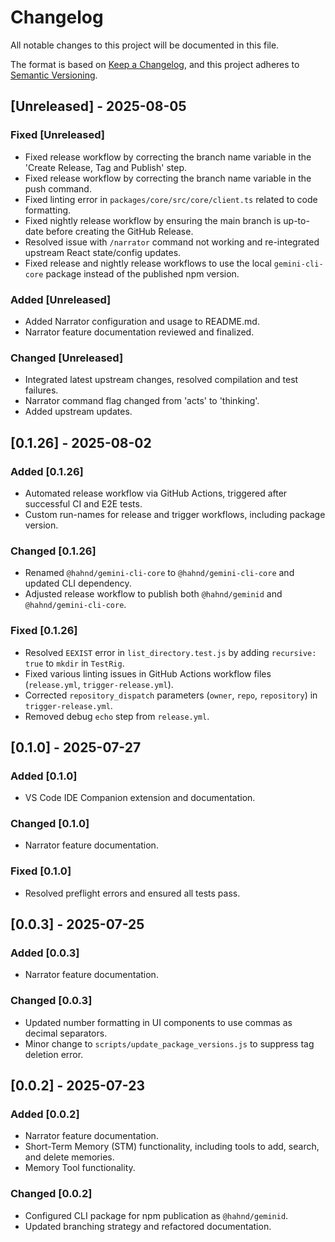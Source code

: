 # Changelog

All notable changes to this project will be documented in this file.

The format is based on [Keep a Changelog](https://keepachangelog.com/en/1.0.0/),
and this project adheres to [Semantic Versioning](https://semver.org/spec/v2.0.0.html).

## [Unreleased] - 2025-08-05

### Fixed [Unreleased]

- Fixed release workflow by correcting the branch name variable in the 'Create Release, Tag and Publish' step.
- Fixed release workflow by correcting the branch name variable in the push command.
- Fixed linting error in `packages/core/src/core/client.ts` related to code formatting.
- Fixed nightly release workflow by ensuring the main branch is up-to-date before creating the GitHub Release.
- Resolved issue with `/narrator` command not working and re-integrated upstream React state/config updates.
- Fixed release and nightly release workflows to use the local `gemini-cli-core` package instead of the published npm version.

### Added [Unreleased]

- Added Narrator configuration and usage to README.md.
- Narrator feature documentation reviewed and finalized.

### Changed [Unreleased]

- Integrated latest upstream changes, resolved compilation and test failures.
- Narrator command flag changed from 'acts' to 'thinking'.
- Added upstream updates.

## [0.1.26] - 2025-08-02

### Added [0.1.26]

- Automated release workflow via GitHub Actions, triggered after successful CI and E2E tests.
- Custom run-names for release and trigger workflows, including package version.

### Changed [0.1.26]

- Renamed `@hahnd/gemini-cli-core` to `@hahnd/gemini-cli-core` and updated CLI dependency.
- Adjusted release workflow to publish both `@hahnd/geminid` and `@hahnd/gemini-cli-core`.

### Fixed [0.1.26]

- Resolved `EEXIST` error in `list_directory.test.js` by adding `recursive: true` to `mkdir` in `TestRig`.
- Fixed various linting issues in GitHub Actions workflow files (`release.yml`, `trigger-release.yml`).
- Corrected `repository_dispatch` parameters (`owner`, `repo`, `repository`) in `trigger-release.yml`.
- Removed debug `echo` step from `release.yml`.

## [0.1.0] - 2025-07-27

### Added [0.1.0]

- VS Code IDE Companion extension and documentation.

### Changed [0.1.0]

- Narrator feature documentation.

### Fixed [0.1.0]

- Resolved preflight errors and ensured all tests pass.

## [0.0.3] - 2025-07-25

### Added [0.0.3]

- Narrator feature documentation.

### Changed [0.0.3]

- Updated number formatting in UI components to use commas as decimal separators.
- Minor change to `scripts/update_package_versions.js` to suppress tag deletion error.

## [0.0.2] - 2025-07-23

### Added [0.0.2]

- Narrator feature documentation.
- Short-Term Memory (STM) functionality, including tools to add, search, and delete memories.
- Memory Tool functionality.

### Changed [0.0.2]

- Configured CLI package for npm publication as `@hahnd/geminid`.
- Updated branching strategy and refactored documentation.
